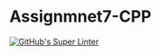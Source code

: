 # Assignmnet7-CPP

[![GitHub's Super Linter](https://github.com/crestel-ong/Assignmnet7-CPP//workflows/GitHub's%20Super%20Linter/badge.svg)](https://github.com/crestel-ong/Assignmnet7-CPP//actions)
